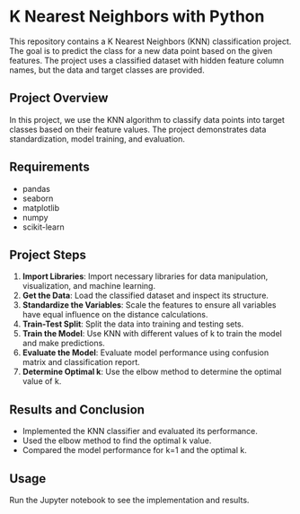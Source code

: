 # K Nearest Neighbors with Python

This repository contains a K Nearest Neighbors (KNN) classification project. The goal is to predict the class for a new data point based on the given features. The project uses a classified dataset with hidden feature column names, but the data and target classes are provided.

## Project Overview

In this project, we use the KNN algorithm to classify data points into target classes based on their feature values. The project demonstrates data standardization, model training, and evaluation.

## Requirements

- pandas
- seaborn
- matplotlib
- numpy
- scikit-learn

## Project Steps

1. **Import Libraries**: Import necessary libraries for data manipulation, visualization, and machine learning.
2. **Get the Data**: Load the classified dataset and inspect its structure.
3. **Standardize the Variables**: Scale the features to ensure all variables have equal influence on the distance calculations.
4. **Train-Test Split**: Split the data into training and testing sets.
5. **Train the Model**: Use KNN with different values of k to train the model and make predictions.
6. **Evaluate the Model**: Evaluate model performance using confusion matrix and classification report.
7. **Determine Optimal k**: Use the elbow method to determine the optimal value of k.

## Results and Conclusion

- Implemented the KNN classifier and evaluated its performance.
- Used the elbow method to find the optimal k value.
- Compared the model performance for k=1 and the optimal k.

## Usage

Run the Jupyter notebook to see the implementation and results.
